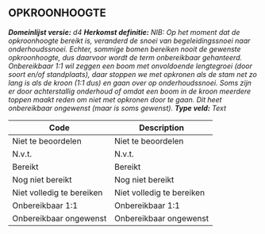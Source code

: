 ## OPKROONHOOGTE

*__Domeinlijst versie:__ d4*
*__Herkomst definitie:__ NIB: Op het moment dat de opkroonhoogte bereikt is, veranderd de snoei van begeleidingssnoei naar onderhoudssnoei. Echter, sommige bomen bereiken nooit de gewenste opkroonhoogte, dus daarvoor wordt de term onbereikbaar gehanteerd. Onbereikbaar 1:1 wil zeggen een boom met onvoldoende lengtegroei (door soort en/of standplaats), daar stoppen we met opkronen als de stam net zo lang is als de kroon (1:1 dus) en gaan over op onderhoudssnoei.
Soms zijn er door achterstallig onderhoud of omdat een boom in de kroon meerdere toppen maakt reden om niet met opkronen door te gaan. Dit heet onbereikbaar ongewenst (maar is soms gewenst).*
*__Type veld:__ Text*

|__Code__ |__Description__	|
|	---	|	---	|
| Niet te beoordelen | Niet te beoordelen |
| N.v.t.  | N.v.t.  |
| Bereikt | Bereikt |
| Nog niet bereikt | Nog niet bereikt |
| Niet volledig te bereiken | Niet volledig te bereiken |
| Onbereikbaar 1:1 | Onbereikbaar 1:1 |
| Onbereikbaar ongewenst | Onbereikbaar ongewenst |